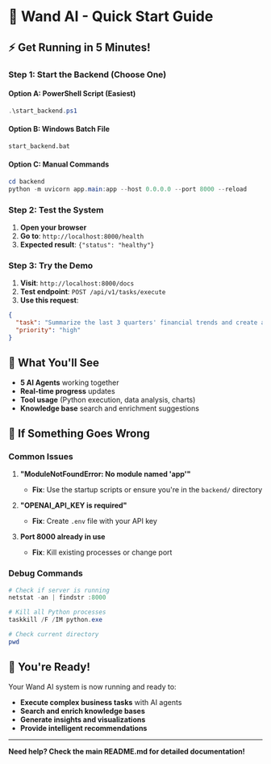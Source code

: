 # 🚀 **Wand AI - Quick Start Guide**

## ⚡ **Get Running in 5 Minutes!**

### **Step 1: Start the Backend (Choose One)**

#### **Option A: PowerShell Script (Easiest)**
```powershell
.\start_backend.ps1
```

#### **Option B: Windows Batch File**
```cmd
start_backend.bat
```

#### **Option C: Manual Commands**
```powershell
cd backend
python -m uvicorn app.main:app --host 0.0.0.0 --port 8000 --reload
```

### **Step 2: Test the System**

1. **Open your browser**
2. **Go to**: `http://localhost:8000/health`
3. **Expected result**: `{"status": "healthy"}`

### **Step 3: Try the Demo**

1. **Visit**: `http://localhost:8000/docs`
2. **Test endpoint**: `POST /api/v1/tasks/execute`
3. **Use this request**:
```json
{
  "task": "Summarize the last 3 quarters' financial trends and create a chart",
  "priority": "high"
}
```

## 🎯 **What You'll See**

- **5 AI Agents** working together
- **Real-time progress** updates
- **Tool usage** (Python execution, data analysis, charts)
- **Knowledge base** search and enrichment suggestions

## 🚨 **If Something Goes Wrong**

### **Common Issues**

1. **"ModuleNotFoundError: No module named 'app'"**
   - **Fix**: Use the startup scripts or ensure you're in the `backend/` directory

2. **"OPENAI_API_KEY is required"**
   - **Fix**: Create `.env` file with your API key

3. **Port 8000 already in use**
   - **Fix**: Kill existing processes or change port

### **Debug Commands**
```powershell
# Check if server is running
netstat -an | findstr :8000

# Kill all Python processes
taskkill /F /IM python.exe

# Check current directory
pwd
```

## 🎉 **You're Ready!**

Your Wand AI system is now running and ready to:
- **Execute complex business tasks** with AI agents
- **Search and enrich knowledge bases**
- **Generate insights and visualizations**
- **Provide intelligent recommendations**

---

**Need help? Check the main README.md for detailed documentation!**
